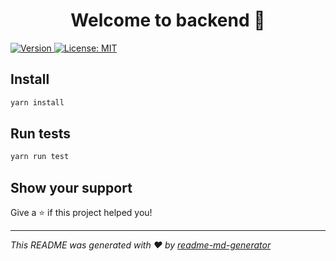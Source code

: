 <h1 align="center">Welcome to backend 👋</h1>
<p>
  <a href="https://www.npmjs.com/package/backend" target="_blank">
    <img alt="Version" src="https://img.shields.io/npm/v/backend.svg">
  </a>
  <a href="#" target="_blank">
    <img alt="License: MIT" src="https://img.shields.io/badge/License-MIT-yellow.svg" />
  </a>
</p>

## Install

```sh
yarn install
```

## Run tests

```sh
yarn run test
```

## Show your support

Give a ⭐️ if this project helped you!

***
_This README was generated with ❤️ by [readme-md-generator](https://github.com/kefranabg/readme-md-generator)_